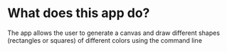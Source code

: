 # What does this app do?

The app allows the user to generate a canvas and draw different shapes (rectangles or squares) of different colors using the command line